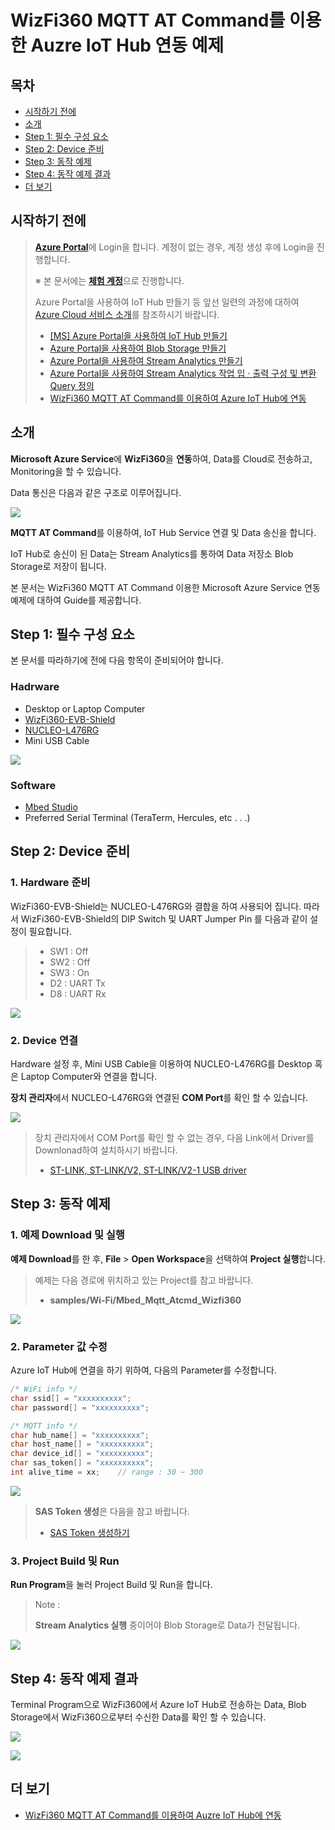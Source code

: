 # WizFi360 MQTT AT Command를 이용한 Auzre IoT Hub 연동 예제



## 목차

- [시작하기 전에](#Prerequisites)
- [소개](#Introduction)
- [Step 1: 필수 구성 요소](#Prerequisites)
- [Step 2: Device 준비](#Prepare_Device)
- [Step 3: 동작 예제](#Example)
- [Step 4: 동작 예제 결과](#Result)
- [더 보기](#Read_More)



<a name="Prerequisites"></a>
## 시작하기 전에

> [**Azure Portal**][Link-Azure-Portal]에 Login을 합니다. 계정이 없는 경우, 계정 생성 후에 Login을 진행합니다.
>
> ※ 본 문서에는 [**체험 계정**][Link-Azure-Account-Free]으로 진행합니다.
>
> Azure Portal을 사용하여 IoT Hub 만들기 등 앞선 일련의 과정에 대하여 [Azure Cloud 서비스 소개][Link-Azure_Cloud_Introduction]를 참조하시기 바랍니다.
>
> * [[MS] Azure Portal을 사용하여 IoT Hub 만들기][Link-Create_IoT_Hub_Through_Azure_Portal]
> * [Azure Portal을 사용하여 Blob Storage 만들기][Link-Create_Blob_Storage_Through_Azure_Portal]
> * [Azure Portal을 사용하여 Stream Analytics 만들기][Link-Create_Stream_Analytics_Through_Azure_Portal]
> * [Azure Portal을 사용하여 Stream Analytics 작업 입 · 출력 구성 및 변환 Query 정의][Link-Configure_Stream_Analytics_Job_Input_Output_And_Define_The_Transformation_Query_Through_Azure_Portal]
> * [WizFi360 MQTT AT Command를 이용하여 Azure IoT Hub에 연동][Link-Standalone_Mqtt_Atcmd_Wizfi360]



<a name="Introduction"></a>
## 소개

**Microsoft Azure Service**에 **WizFi360**을 **연동**하여, Data를 Cloud로 전송하고, Monitoring을 할 수 있습니다.

Data 통신은 다음과 같은 구조로 이루어집니다.

![][Link-Data_Communication_Structure]

**MQTT AT Command**를 이용하여, IoT Hub Service 연결 및 Data 송신을 합니다.

IoT Hub로 송신이 된 Data는 Stream Analytics를 통하여 Data 저장소 Blob Storage로 저장이 됩니다.

본 문서는 WizFi360 MQTT AT Command 이용한 Microsoft Azure Service 연동 예제에 대하여 Guide를 제공합니다.



<a name="Prerequisites"></a>
## Step 1: 필수 구성 요소

본 문서를 따라하기에 전에 다음 항목이 준비되어야 합니다.

### Hadrware
 - Desktop or Laptop Computer
 - [WizFi360-EVB-Shield][Link-Wizfi360-Evb-Shield]
 - [NUCLEO-L476RG][Link-Nucleo-L476rg]
 - Mini USB Cable

 ![][Link-Required_Item]

### Software
 - [Mbed Studio][Link-Mbed Studio]
 - Preferred Serial Terminal (TeraTerm, Hercules, etc . . .)



<a name="Prepare_Device"></a>
## Step 2: Device 준비

### 1. Hardware 준비

WizFi360-EVB-Shield는 NUCLEO-L476RG와 결합을 하여 사용되어 집니다. 따라서 WizFi360-EVB-Shield의 DIP Switch 및 UART Jumper Pin 를 다음과 같이 설정이 필요합니다.

> * SW1 : Off
> * SW2 : Off
> * SW3 : On
> * D2 : UART Tx
> * D8 : UART Rx

![][Link-Set_Wizfi360_Evb_Shield_Dip_Sw]

### 2. Device 연결

Hardware 설정 후, Mini USB Cable을 이용하여 NUCLEO-L476RG를 Desktop 혹은 Laptop Computer와 연결을 합니다.

**장치 관리자**에서 NUCLEO-L476RG와 연결된 **COM Port**를 확인 할 수 있습니다.

![][Link-Device-Management]

> 장치 관리자에서 COM Port를 확인 할 수 없는 경우, 다음 Link에서 Driver를 Downlonad하여 설치하시기 바랍니다.
>
> * [ST-LINK, ST-LINK/V2, ST-LINK/V2-1 USB driver][Link-St_Link_St_Link_V2_St_Link_V2_1_Usb_Driver]



<a name="Example"></a>
## Step 3: 동작 예제

### 1. 예제 Download 및 실행

**예제 Download**를 한 후, **File** > **Open Workspace**을 선택하여 **Project 실행**합니다.

> 예제는 다음 경로에 위치하고 있는 Project를 참고 바랍니다.
>
> * **samples/Wi-Fi/Mbed_Mqtt_Atcmd_Wizfi360**

![][Link-Execute_Project_Through_Mbed_Studio_1]

### 2. Parameter 값 수정

Azure IoT Hub에 연결을 하기 위하여, 다음의 Parameter를 수정합니다.

```cpp
/* WiFi info */
char ssid[] = "xxxxxxxxxx";
char password[] = "xxxxxxxxxx";

/* MQTT info */
char hub_name[] = "xxxxxxxxxx";
char host_name[] = "xxxxxxxxxx";
char device_id[] = "xxxxxxxxxx";
char sas_token[] = "xxxxxxxxxx";
int alive_time = xx;    // range : 30 ~ 300
```

![][Link-Execute_Project_Through_Mbed_Studio_2]

> **SAS Token 생성**은 다음을 참고 바랍니다.
>
> * [SAS Token 생성하기][Link-Create-Sas-Token]

### 3. Project Build 및 Run

**Run Program**을 눌러 Project Build 및 Run을 합니다.

> Note :
>
> **Stream Analytics 실행** 중이어야 Blob Storage로 Data가 전달됩니다.

![][Link-Execute_Project_Through_Mbed_Studio_3]



<a name="Result"></a>
## Step 4: 동작 예제 결과

Terminal Program으로 WizFi360에서 Azure IoT Hub로 전송하는 Data, Blob Storage에서 WizFi360으로부터 수신한 Data를 확인 할 수 있습니다.

![][Link-Result_Execute_Project_Through_Mbed_Studio_1]

![][Link-Result_Execute_Project_Through_Mbed_Studio_2]



<a name="Read_More"></a>
## 더 보기

- [WizFi360 MQTT AT Command를 이용하여 Auzre IoT Hub에 연동][Link-Standalone_Mqtt_Atcmd_Wizfi360]



[Link-Azure-Portal]: https://portal.azure.com/
[Link-Azure-Account-Free]: https://azure.microsoft.com/ko-kr/free/
[Link-Azure_Cloud_Introduction]: https://github.com/Wiznet/azure-iot-kr/tree/master/docs/Azure_Cloud
[Link-Create_IoT_Hub_Through_Azure_Portal]: https://docs.microsoft.com/ko-kr/azure/iot-hub/iot-hub-create-through-portal
[Link-Create_Blob_Storage_Through_Azure_Portal]: https://github.com/Wiznet/azure-iot-kr/blob/master/docs/Azure_Cloud/create_blob_storage_through_azure_portal.md
[Link-Create_Stream_Analytics_Through_Azure_Portal]: https://github.com/Wiznet/azure-iot-kr/blob/master/docs/Azure_Cloud/create_stream_analytics_through_azure_portal.md
[Link-Configure_Stream_Analytics_Job_Input_Output_And_Define_The_Transformation_Query_Through_Azure_Portal]: https://github.com/Wiznet/azure-iot-kr/blob/master/docs/Azure_Cloud/configure_stream_analytics_job_input_output_and_define_the_transformation_query_through_azure_portal.md
[Link-Standalone_Mqtt_Atcmd_Wizfi360]: https://github.com/Wiznet/azure-iot-kr/blob/master/docs/IoT_device/Connectivities/Wi-Fi/standalone_mqtt_atcmd_wizfi360.md
[Link-Data_Communication_Structure]: https://github.com/Wiznet/azure-iot-kr/blob/master/images/mqtt_data_communication_structure.png
[Link-Wizfi360-Evb-Shield]: https://wizwiki.net/wiki/doku.php/products:wizfi360:start
[Link-Nucleo-L476rg]:https://os.mbed.com/platforms/ST-Nucleo-L476RG/
[Link-Required_Item]: https://github.com/Wiznet/azure-iot-kr/blob/master/images/mqtt_atcmd_wizfi360_required_item_2.png
[Link-Mbed Studio]: https://os.mbed.com/studio/
[Link-Set_Wizfi360_Evb_Shield_Dip_Sw]: https://github.com/Wiznet/azure-iot-kr/blob/master/images/set_wizfi360_evb_shield_dip_sw_2.png
[Link-Device-Management]: https://github.com/Wiznet/azure-iot-kr/blob/master/images/device_management_2.png
[Link-St_Link_St_Link_V2_St_Link_V2_1_Usb_Driver]: https://www.st.com/en/development-tools/stsw-link009.html
[Link-Execute_Project_Through_Mbed_Studio_1]: https://github.com/Wiznet/azure-iot-kr/blob/master/images/execute_project_through_mbed_studio_1.png
[Link-Execute_Project_Through_Mbed_Studio_2]: https://github.com/Wiznet/azure-iot-kr/blob/master/images/execute_project_through_mbed_studio_2.png
[Link-Create-Sas-Token]: https://github.com/Wiznet/azure-iot-kr/tree/master/docs/Azure_Cloud/create_sas_token.md
[Link-Execute_Project_Through_Mbed_Studio_3]: https://github.com/Wiznet/azure-iot-kr/blob/master/images/execute_project_through_mbed_studio_3.png
[Link-Result_Execute_Project_Through_Mbed_Studio_1]: https://github.com/Wiznet/azure-iot-kr/blob/master/images/result_execute_project_through_mbed_studio_1.png
[Link-Result_Execute_Project_Through_Mbed_Studio_2]: https://github.com/Wiznet/azure-iot-kr/blob/master/images/result_execute_project_through_mbed_studio_2.png
[Link-Standalone_Mqtt_Atcmd_Wizfi360]: https://github.com/Wiznet/azure-iot-kr/blob/master/docs/IoT_device/Connectivities/Wi-Fi/standalone_mqtt_atcmd_wizfi360.md